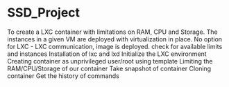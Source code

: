 # SSD_Project

To create a LXC container with limitations on RAM, CPU and Storage. The instances in a given VM are deployed with virtualization in place. No option for LXC - LXC communication, image is deployed. check for available limits and instances 
Installation of lxc and lxd
Initialize the LXC environment
Creating container as unprivileged user/root using template
Limiting the RAM/CPU/Storage of our container
Take snapshot of container
Cloning container
Get the history of commands
